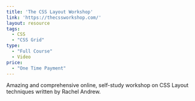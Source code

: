 ```yaml
---
title: 'The CSS Layout Workshop'
link: 'https://thecssworkshop.com/'
layout: resource
tags:
  - CSS
  - "CSS Grid"
type: 
  - "Full Course"
  - Video
price:
  - "One Time Payment"
---
```

Amazing and comprehensive online, self-study workshop on CSS Layout techniques written by Rachel Andrew. 
